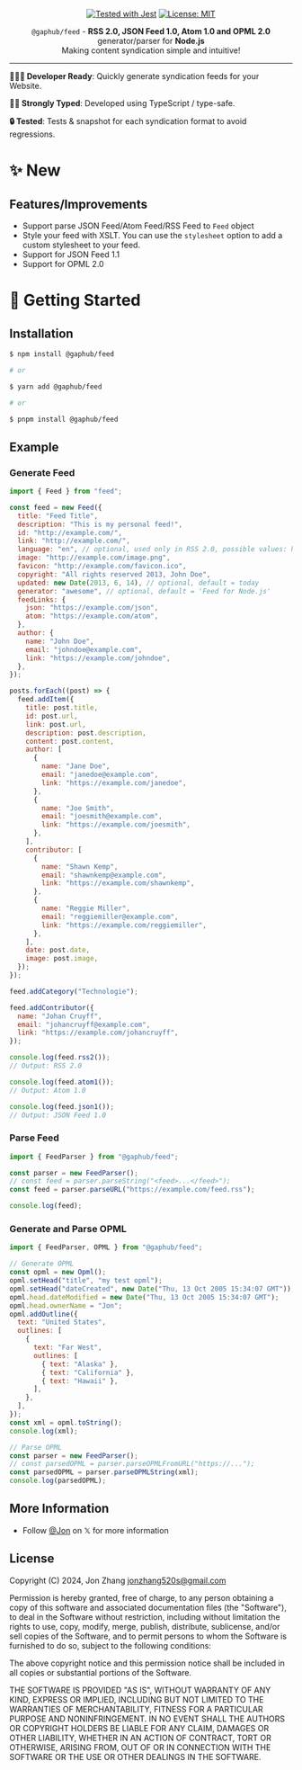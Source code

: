 <p align="center">
  <a href="https://github.com/facebook/jest"><img src="https://img.shields.io/badge/tested_with-jest-99424f.svg" alt="Tested with Jest"></a> <a href="https://opensource.org/licenses/MIT"><img src="https://img.shields.io/badge/License-MIT-yellow.svg" alt="License: MIT"></a>
</p>
<p align="center"><code>@gaphub/feed</code> - <strong>RSS 2.0, JSON Feed 1.0, Atom 1.0 and OPML 2.0</strong> generator/parser for <strong>Node.js</strong><br>
Making content syndication simple and intuitive!</p>

---

**👩🏻‍💻 Developer Ready**: Quickly generate syndication feeds for your Website.

**💪🏼 Strongly Typed**: Developed using TypeScript / type-safe.

**🔒 Tested**: Tests & snapshot for each syndication format to avoid regressions.

# ✨ New

## Features/Improvements

- Support parse JSON Feed/Atom Feed/RSS Feed to `Feed` object
- Style your feed with XSLT. You can use the `stylesheet` option to add a custom stylesheet to your feed.
- Support for JSON Feed 1.1
- Support for OPML 2.0

# 🔨 Getting Started

## Installation

```bash
$ npm install @gaphub/feed

# or

$ yarn add @gaphub/feed

# or

$ pnpm install @gaphub/feed
```

## Example

### Generate Feed

```js
import { Feed } from "feed";

const feed = new Feed({
  title: "Feed Title",
  description: "This is my personal feed!",
  id: "http://example.com/",
  link: "http://example.com/",
  language: "en", // optional, used only in RSS 2.0, possible values: http://www.w3.org/TR/REC-html40/struct/dirlang.html#langcodes
  image: "http://example.com/image.png",
  favicon: "http://example.com/favicon.ico",
  copyright: "All rights reserved 2013, John Doe",
  updated: new Date(2013, 6, 14), // optional, default = today
  generator: "awesome", // optional, default = 'Feed for Node.js'
  feedLinks: {
    json: "https://example.com/json",
    atom: "https://example.com/atom",
  },
  author: {
    name: "John Doe",
    email: "johndoe@example.com",
    link: "https://example.com/johndoe",
  },
});

posts.forEach((post) => {
  feed.addItem({
    title: post.title,
    id: post.url,
    link: post.url,
    description: post.description,
    content: post.content,
    author: [
      {
        name: "Jane Doe",
        email: "janedoe@example.com",
        link: "https://example.com/janedoe",
      },
      {
        name: "Joe Smith",
        email: "joesmith@example.com",
        link: "https://example.com/joesmith",
      },
    ],
    contributor: [
      {
        name: "Shawn Kemp",
        email: "shawnkemp@example.com",
        link: "https://example.com/shawnkemp",
      },
      {
        name: "Reggie Miller",
        email: "reggiemiller@example.com",
        link: "https://example.com/reggiemiller",
      },
    ],
    date: post.date,
    image: post.image,
  });
});

feed.addCategory("Technologie");

feed.addContributor({
  name: "Johan Cruyff",
  email: "johancruyff@example.com",
  link: "https://example.com/johancruyff",
});

console.log(feed.rss2());
// Output: RSS 2.0

console.log(feed.atom1());
// Output: Atom 1.0

console.log(feed.json1());
// Output: JSON Feed 1.0
```

### Parse Feed

```js
import { FeedParser } from "@gaphub/feed";

const parser = new FeedParser();
// const feed = parser.parseString("<feed>...</feed>");
const feed = parser.parseURL("https://example.com/feed.rss");

console.log(feed);
```

### Generate and Parse OPML

```js
import { FeedParser, OPML } from "@gaphub/feed";

// Generate OPML
const opml = new Opml();
opml.setHead("title", "my test opml");
opml.setHead("dateCreated", new Date("Thu, 13 Oct 2005 15:34:07 GMT"));
opml.head.dateModified = new Date("Thu, 13 Oct 2005 15:34:07 GMT");
opml.head.ownerName = "Jon";
opml.addOutline({
  text: "United States",
  outlines: [
    {
      text: "Far West",
      outlines: [
        { text: "Alaska" },
        { text: "California" },
        { text: "Hawaii" },
      ],
    },
  ],
});
const xml = opml.toString();
console.log(xml);

// Parse OPML
const parser = new FeedParser();
// const parsedOPML = parser.parseOPMLFromURL("https://...");
const parsedOPML = parser.parseOPMLString(xml);
console.log(parsedOPML);
```

## More Information

- Follow [@Jon](https://x.com/laozhang_z) on 𝕏 for more information

## License

Copyright (C) 2024, Jon Zhang <jonzhang520s@gmail.com>

Permission is hereby granted, free of charge, to any person obtaining a copy of this software and associated documentation files (the "Software"), to deal in the Software without restriction, including without limitation the rights to use, copy, modify, merge, publish, distribute, sublicense, and/or sell copies of the Software, and to permit persons to whom the Software is furnished to do so, subject to the following conditions:

The above copyright notice and this permission notice shall be included in all copies or substantial portions of the Software.

THE SOFTWARE IS PROVIDED "AS IS", WITHOUT WARRANTY OF ANY KIND, EXPRESS OR IMPLIED, INCLUDING BUT NOT LIMITED TO THE WARRANTIES OF MERCHANTABILITY, FITNESS FOR A PARTICULAR PURPOSE AND NONINFRINGEMENT. IN NO EVENT SHALL THE AUTHORS OR COPYRIGHT HOLDERS BE LIABLE FOR ANY CLAIM, DAMAGES OR OTHER LIABILITY, WHETHER IN AN ACTION OF CONTRACT, TORT OR OTHERWISE, ARISING FROM, OUT OF OR IN CONNECTION WITH THE SOFTWARE OR THE USE OR OTHER DEALINGS IN THE SOFTWARE.
